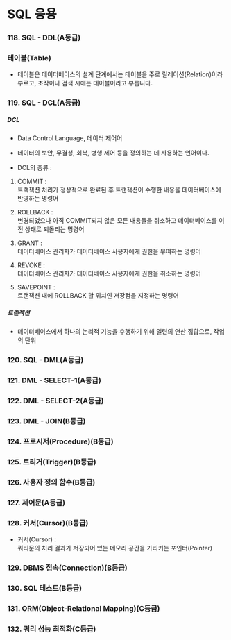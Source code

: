 # SQL 응용

### 118. SQL - DDL(A등급)

### 테이블(Table)

- 테이블은 데이터베이스의 설계 단계에서는 테이블을 주로 릴레이션(Relation)이라 부르고, 조작이나 검색 시에는 테이블이라고 부릅니다.

### 119. SQL - DCL(A등급)

##### DCL

- Data Control Language, 데이터 제어어
- 데이터의 보안, 무결성, 회복, 병행 제어 등을 정의하는 데 사용하는 언어이다.

- DCL의 종류 :

1. COMMIT : <br>
   트랙잭션 처리가 정상적으로 완료된 후 트랜잭션이 수행한 내용을 데이터베이스에 반영하는 명령어

2. ROLLBACK : <br>
   변경되었으나 아직 COMMIT되지 않은 모든 내용들을 취소하고 데이터베이스를 이전 상태로 되돌리는 명령어

3. GRANT : <br>
   데이터베이스 관리자가 데이터베이스 사용자에게 권한을 부여하는 명령어

4. REVOKE : <br>
   데이터베이스 관리자가 데이터베이스 사용자에게 권한을 취소하는 명령어

5. SAVEPOINT : <br>
   트랜잭션 내에 ROLLBACK 할 위치인 저장점을 지정하는 명령어

##### 트랜젝션

- 데이터베이스에서 하나의 논리적 기능을 수행하기 위해 일련의 연산 집합으로, 작업의 단위

### 120. SQL - DML(A등급)

### 121. DML - SELECT-1(A등급)

### 122. DML - SELECT-2(A등급)

### 123. DML - JOIN(B등급)

### 124. 프로시저(Procedure)(B등급)

### 125. 트리거(Trigger)(B등급)

### 126. 사용자 정의 함수(B등급)

### 127. 제어문(A등급)

### 128. 커서(Cursor)(B등급)

- 커서(Cursor) : <br> 쿼리문의 처리 결과가 저장되어 있는 메모리 공간을 가리키는 포인터(Pointer)

### 129. DBMS 접속(Connection)(B등급)

### 130. SQL 테스트(B등급)

### 131. ORM(Object-Relational Mapping)(C등급)

### 132. 쿼리 성능 최적화(C등급)
